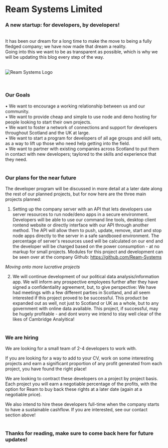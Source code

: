 # Ream Systems Limited #

### A new startup: for developers, by developers! ###

<br> It has been our dream for a long time to make the move to being a fully fledged company; we have now made that dream a reality.<br>
Going into this we want to be as transparent as possible, which is why we will be updating this blog every step of the way. <br><br>


![Ream Systems Logo](https://ream.systems/blog/first_post/images/logo.png)

<br>

### Our Goals ###

•  We want to encourage a working relationship between us and our community. <br>
•  We want to provide cheap and simple to use node and deno hosting for people looking to start their own projects. <br>
•  We want to foster a network of connections and support for developers throughout Scotland and the UK at large. <br>
•  We want to start a program for developers of all age groups and skill sets, as a way to lift up those who need help getting into the field. <br>
•  We want to partner with existing companies across Scotland to put them in contact with new developers; taylored to the skills and experience that they need. <br><br>


### Our plans for the near future ###
The developer program will be discussed in more detail at a later date along the rest of our planned projects, but for now here are the three main projects planned:<br>

1. Setting up the company server with an API that lets developers use server resources to run node/deno apps in a secure environment. 
Developers will be able to use our command line tools, desktop client rontend website or directly interface with our API through another method.
The API will allow them to push, update, remove, start and stop node apps directly to the server in a safe sandboxed environment. 
The percentage of server's resources used will be calculated on our end and the developer will be charged based on the power consumption - at no markup for small projects.
Modules for this project and development can be seen over at the company Github: https://github.com/Ream-Systems <br>

_Moving onto more lucrative projects_ <br>

2. We will continue development of our political data analysis/information app. We will inform any prospective employees further after they have signed a confidentiality agreement, but, to give perspective: We have had meetings with a few different parties in Scotland, and all seem interested if this project proved to be successful. This product be expanded out as well, not just to Scotland or UK as a whole, but to any government with online data available. 
This project, if successful, may be hugely profitable - and dont worry we intend to stay well clear of the likes of Cambridge Analyitica! <br> <br>


### We are hiring ###

We are looking for a small team of 2-4 developers to work with. <br>

If you are looking for a way to add to your CV, work on some interesting projects and earn a significant proportion of any profit generated from each project, you have found the right place! <br>

We are looking to contract these developers on a project by project basis. Each project you will earn a negotiable percentage of the profits, with the option for Ream to buy back these rights at a later date (again at a negotiable price). <br>

We also intend to hire these developers full-time when the company starts to have a sustainable cashflow. If you are interested, see our contact section above! <br><br>


### Thanks for reading, make sure to come back here for future updates! ###

